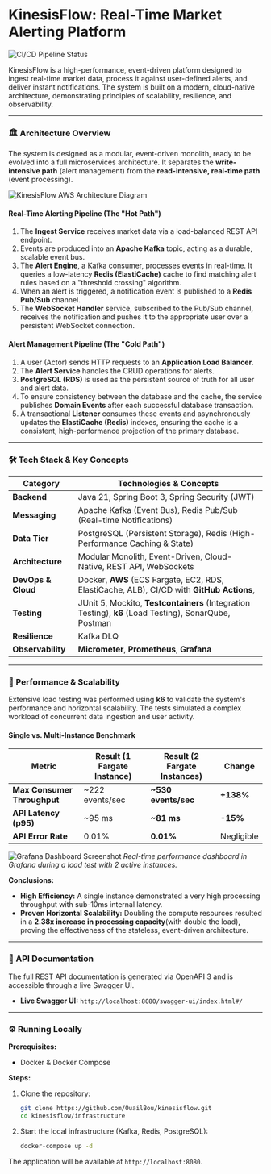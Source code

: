 # KinesisFlow: Real-Time Market Alerting Platform

![CI/CD Pipeline Status](https://github.com/OuailBou/kinesisFlow/actions/workflows/ci-cd.yml/badge.svg)

KinesisFlow is a high-performance, event-driven platform designed to ingest real-time market data, process it against user-defined alerts, and deliver instant notifications. The system is built on a modern, cloud-native architecture, demonstrating principles of scalability, resilience, and observability.


---

### 🏛️ Architecture Overview

The system is designed as a modular, event-driven monolith, ready to be evolved into a full microservices architecture. It separates the **write-intensive path** (alert management) from the **read-intensive, real-time path** (event processing).

![KinesisFlow AWS Architecture Diagram](https://github.com/user-attachments/assets/dad66fdd-cbb5-4e0c-bbf9-5e43f448249c)


#### Real-Time Alerting Pipeline (The "Hot Path")
1.  The **Ingest Service** receives market data via a load-balanced REST API endpoint.
2.  Events are produced into an **Apache Kafka** topic, acting as a durable, scalable event bus.
3.  The **Alert Engine**, a Kafka consumer, processes events in real-time. It queries a low-latency **Redis (ElastiCache)** cache to find matching alert rules based on a "threshold crossing" algorithm.
4.  When an alert is triggered, a notification event is published to a **Redis Pub/Sub** channel.
5.  The **WebSocket Handler** service, subscribed to the Pub/Sub channel, receives the notification and pushes it to the appropriate user over a persistent WebSocket connection.

#### Alert Management Pipeline (The "Cold Path")
1.  A user (Actor) sends HTTP requests to an **Application Load Balancer**.
2.  The **Alert Service** handles the CRUD operations for alerts.
3.  **PostgreSQL (RDS)** is used as the persistent source of truth for all user and alert data.
4.  To ensure consistency between the database and the cache, the service publishes **Domain Events** after each successful database transaction.
5.  A transactional **Listener** consumes these events and asynchronously updates the **ElastiCache (Redis)** indexes, ensuring the cache is a consistent, high-performance projection of the primary database.

---

### 🛠️ Tech Stack & Key Concepts

| Category          | Technologies & Concepts                                                                                               |
| ----------------- | --------------------------------------------------------------------------------------------------------------------- |
| **Backend**       | Java 21, Spring Boot 3, Spring Security (JWT)                                                                         |
| **Messaging**     | Apache Kafka (Event Bus), Redis Pub/Sub (Real-time Notifications)                                                     |
| **Data Tier**     | PostgreSQL (Persistent Storage), Redis (High-Performance Caching & State)                                             |
| **Architecture**  | Modular Monolith, Event-Driven, Cloud-Native, REST API, WebSockets                                                    |
| **DevOps & Cloud**| Docker, **AWS** (ECS Fargate, EC2, RDS, ElastiCache, ALB), CI/CD with **GitHub Actions**,                             |
| **Testing**       | JUnit 5, Mockito, **Testcontainers** (Integration Testing), **k6** (Load Testing), SonarQube, Postman                 |
| **Resilience**    | Kafka DLQ                                                                                                             |
| **Observability** | **Micrometer**, **Prometheus**, **Grafana**                                                                           |

---

### 🚀 Performance & Scalability

Extensive load testing was performed using **k6** to validate the system's performance and horizontal scalability. The tests simulated a complex workload of concurrent data ingestion and user activity.

#### Single vs. Multi-Instance Benchmark

| Metric                     | Result (1 Fargate Instance) | Result (2 Fargate Instances) | Change     |
| -------------------------- | --------------------------- | ---------------------------- | ---------- |
| **Max Consumer Throughput**| ~222 events/sec             | **~530 events/sec**          | **+138%**  |
| **API Latency (p95)**        | ~95 ms                    | **~81 ms**                   | **-15%**   |
| **API Error Rate**         | 0.01%                       | **0.01%**                    | Negligible |

![Grafana Dashboard Screenshot](https://github.com/user-attachments/assets/a3454d94-8672-4c66-9765-e64468d82f34)
*Real-time performance dashboard in Grafana during a load test with 2 active instances.*

**Conclusions:**
*   **High Efficiency:** A single instance demonstrated a very high processing throughput with sub-10ms internal latency.
*   **Proven Horizontal Scalability:** Doubling the compute resources resulted in a **2.38x increase in processing capacity**(with double the load), proving the effectiveness of the stateless, event-driven architecture.

---

### 📖 API Documentation

The full REST API documentation is generated via OpenAPI 3 and is accessible through a live Swagger UI.

*   **Live Swagger UI:** `http://localhost:8080/swagger-ui/index.html#/`

---

### ⚙️ Running Locally

**Prerequisites:**
*   Docker & Docker Compose

**Steps:**
1.  Clone the repository:
    ```bash
    git clone https://github.com/OuailBou/kinesisflow.git
    cd kinesisflow/infrastructure
    ```
2.  Start the local infrastructure (Kafka, Redis, PostgreSQL):
    ```bash
    docker-compose up -d
    ```
The application will be available at `http://localhost:8080`.
